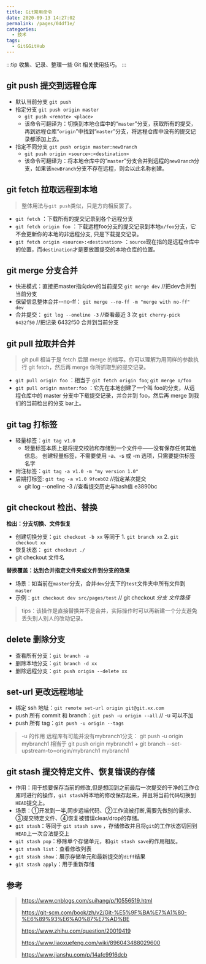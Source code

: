 ```yaml
---
title: Git常用命令
date: 2020-09-13 14:27:02
permalink: /pages/04df1e/
categories:
  - 技术
tags:
  - Git&GitHub
---
```


:::tip
收集、记录、整理一些 Git 相关使用技巧。
:::

## git push 提交到远程仓库

- 默认当前分支 `git push`
- 指定分支 `git push origin master`
  - `git push <remote> <place>`
  - 该命令可翻译为：切换到本地仓库中的“`master`”分支，获取所有的提交，再到远程仓库“`origin`”中找到“`master`”分支，将远程仓库中没有的提交记录都添加上去。
- 指定不同分支 `git push origin master:newBranch`
  - `git push origin <source>:<destination>`
  - 该命令可翻译为：将本地仓库中的“`master`”分支合并到远程的`newBranch`分支，如果该`newBranch`分支不存在远程，则会以此名称创建。

<!-- more -->

## git fetch 拉取远程到本地

> 整体用法与`git push`类似，只是方向相反罢了。

- `git fetch` ：下载所有的提交记录到各个远程分支
- `git fetch origin foo` ：下载远程foo分支的提交记录到本地`o/foo`分支，它不会更新你的本地的非远程分支, 只是下载提交记录。
- `git fetch origin <source>:<destination>` ：`source`现在指的是远程仓库中的位置，而`destination`才是要放置提交的本地仓库的位置。

## git merge 分支合并

- 快进模式：直接把master指向dev的当前提交
   `git merge dev` //把dev合并到当前分支
- 保留信息整体合并--no-ff：
   `git merge --no-ff -m "merge with no-ff" dev`
- 合并提交：
   `git log --oneline -3` //查看最近 3 次
   `git cherry-pick 6432f50` //把记录 6432f50 合并到当前分支

## git pull 拉取并合并

> git pull 相当于是 fetch 后跟 merge 的缩写。你可以理解为用同样的参数执行 git fetch，然后再 merge 你所抓取到的提交记录。

- `git pull origin foo` ：相当于 `git fetch origin foo`; `git merge o/foo`
- `git pull origin master:foo` ：它先在本地创建了一个叫 foo的分支，从远程仓库中的 master 分支中下载提交记录，并合并到 foo，然后再 merge 到我们的当前检出的分支 bar上。

## git tag 打标签

- 轻量标签：`git tag v1.0`
  - 轻量标签本质上是将提交校验和存储到一个文件中——没有保存任何其他信息。 创建轻量标签，不需要使用 -a、-s 或 -m 选项，只需要提供标签名字
- 附注标签：`git tag -a v1.0 -m "my version 1.0"`
- 后期打标签: `git tag -a v1.0 9fceb02` //指定某次提交
  - git log --oneline -3 //查看提交历史与hash值 e3890bc

## git checkout 检出、替换

**检出：分支切换、文件恢复**

- 创建切换分支：`git checkout -b xx` 等同于 1. `git branch xx` 2. `git checkout xx`
- 恢复状态： `git checkout ./`
- git checkout 文件名

**替换覆盖：达到合并指定文件夹或文件到分支的效果**

- 场景：如当前在`master`分支，合并`dev`分支下的`test`文件夹中所有文件到`master`
- 示例：`git checkout dev src/pages/test` // git checkout *分支* *文件路径*

> tips：该操作是直接替换并不是合并，实际操作时可以再新建一个分支避免丢失别人别人的改动记录。

## delete 删除分支

- 查看所有分支：`git branch -a`
- 删除本地分支：`git branch -d xx`
- 删除远程分支：`git push origin --delete xx`

## set-url 更改远程地址

- 绑定 ssh 地址：`git remote set-url origin git@git.xx.com`
- push 所有 commit 和 branch：`git push -u origin --all` // -u 可以不加
- push 所有 tag：`git push -u origin --tags`

> -u 的作用
> 远程库有可能并没有mybranch1分支：
> git push -u origin mybranch1 相当于
> git push origin mybranch1 + git branch --set-upstream-to=origin/mybranch1 mybranch1

## git stash 提交特定文件、恢复错误的存储

- 作用：用于想要保存当前的修改,但是想回到之前最后一次提交的干净的工作仓库时进行的操作，`git stash`将本地的修改保存起来，并且将当前代码切换到`HEAD`提交上。
- 场景：①开发到一半,同步远端代码、②工作流被打断,需要先做别的需求、③提交特定文件、④恢复被错误clear/drop的存储。
- `git stash`：等同于 `git stash save` ，存储修改并且将`git`的工作状态切回到`HEAD`上一次合法提交上
- `git stash pop`：移除单个存储单元，和`git stash save`的作用相反。
- `git stash list`：查看修改列表
- `git stash show`：展示存储单元和最新提交的`diff`结果
- `git stash apply`：用于重新存储

## 参考

> <https://www.cnblogs.com/suihang/p/10556519.html>
>
> <https://git-scm.com/book/zh/v2/Git-%E5%9F%BA%E7%A1%80-%E6%89%93%E6%A0%87%E7%AD%BE>
>
> <https://www.zhihu.com/question/20019419>
>
> <https://www.liaoxuefeng.com/wiki/896043488029600>
>
> <https://www.jianshu.com/p/14afc9916dcb>
